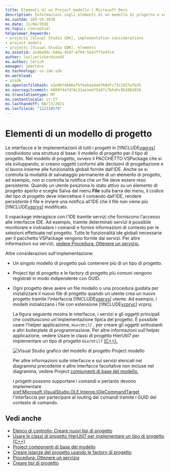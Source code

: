 ```yaml
---
title: Elementi di un Project modello | Microsoft Docs
description: Informazioni sugli elementi di un modello di progetto e su come le interfacce e le implementazioni di tutti i progetti in Visual Studio condividono una struttura di base.
ms.custom: SEO-VS-2020
ms.date: 11/04/2016
ms.topic: conceptual
helpviewer_keywords:
- projects [Visual Studio SDK], implementation considerations
- project models
- projects [Visual Studio SDK], elements
ms.assetid: a1dbe0dc-68da-45d7-8704-5b43ff7e4fc4
author: leslierichardson95
ms.author: lerich
manager: jmartens
ms.technology: vs-ide-sdk
ms.workload:
- vssdk
ms.openlocfilehash: a3e967466bef5feabaa4e6760dfc73c2927e7b35
ms.sourcegitcommit: 68897da7d74c31ae1ebf5d47c7b5ddc9b108265b
ms.translationtype: MT
ms.contentlocale: it-IT
ms.lasthandoff: 08/13/2021
ms.locfileid: "122110579"
---
```

# <a name="elements-of-a-project-model"></a>Elementi di un modello di progetto
Le interfacce e le implementazioni di tutti i progetti in [!INCLUDE[vsprvs](../../code-quality/includes/vsprvs_md.md)] condividono una struttura di base: il modello di progetto per il tipo di progetto. Nel modello di progetto, ovvero il PACCHETTO VSPackage che si sta sviluppando, si creano oggetti conformi alle decisioni di progettazione e si lavora insieme alle funzionalità globali fornite dall'IDE. Anche se si controlla la modalità di salvataggio permanente di un elemento di progetto, ad esempio, non si controlla la notifica che un file deve essere reso persistente. Quando un utente posiziona lo stato attivo  su un elemento di progetto aperto e sceglie Salva dal menu **File** sulla barra dei menu, il codice del tipo di progetto deve intercettare il comando dall'IDE, rendere persistente il file e inviare una notifica all'IDE che il file non viene più [!INCLUDE[vsprvs](../../code-quality/includes/vsprvs_md.md)] modificato.

 Il vspackage interagisce con l'IDE tramite servizi che forniscono l'accesso alle interfacce IDE. Ad esempio, tramite determinati servizi è possibile monitorare e instradare i comandi e fornire informazioni di contesto per le selezioni effettuate nel progetto. Tutte le funzionalità ide globali necessarie per il pacchetto VSPackage vengono fornite dai servizi. Per altre informazioni sui servizi, [vedere Procedura: Ottenere un servizio.](../../extensibility/how-to-get-a-service.md)

 Altre considerazioni sull'implementazione:

- Un singolo modello di progetto può contenere più di un tipo di progetto.

- Project tipi di progetto e le factory di progetto più comuni vengono registrati in modo indipendente con GUID.

- Ogni progetto deve avere un file modello o una procedura guidata per inizializzare il nuovo file di progetto quando un utente crea un nuovo progetto tramite l'interfaccia [!INCLUDE[vsprvs](../../code-quality/includes/vsprvs_md.md)] utente. Ad esempio, i modelli inizializzano i file con estensione [!INCLUDE[vcprvc](../../code-quality/includes/vcprvc_md.md)] vcproj.

  La figura seguente mostra le interfacce, i servizi e gli oggetti principali che costituiscono un'implementazione tipica del progetto. È possibile usare l'helper applicazione, `HierUtil7` , per creare gli oggetti sottostanti e altri boilerplate di programmazione. Per altre informazioni sull'helper applicazione, vedere Usare le classi di progetto HierUtil7 per implementare un tipo di progetto `HierUtil7` [(C++).](/previous-versions/bb166212(v=vs.100))

  ![Visual Studio grafico del modello di](../../extensibility/internals/media/vsprojectmodel.gif "vsProjectModel") progetto Project modello

  Per altre informazioni sulle interfacce e sui servizi elencati nel diagramma precedente e altre interfacce facoltative non incluse nel diagramma, vedere Project [componenti di base del modello.](../../extensibility/internals/project-model-core-components.md)

  I progetti possono supportare i comandi e pertanto devono implementare <xref:Microsoft.VisualStudio.OLE.Interop.IOleCommandTarget> l'interfaccia per partecipare al routing dei comandi tramite i GUID del contesto di comando.

## <a name="see-also"></a>Vedi anche
- [Elenco di controllo: Creare nuovi tipi di progetto](../../extensibility/internals/checklist-creating-new-project-types.md)
- [Usare le classi di progetto HierUtil7 per implementare un tipo di progetto (C++)](/previous-versions/bb166212(v=vs.100))
- [Project componenti di base del modello](../../extensibility/internals/project-model-core-components.md)
- [Creare istanze del progetto usando le factory di progetto](../../extensibility/internals/creating-project-instances-by-using-project-factories.md)
- [Procedura: Ottenere un servizio](../../extensibility/how-to-get-a-service.md)
- [Creare tipi di progetto](../../extensibility/internals/creating-project-types.md)